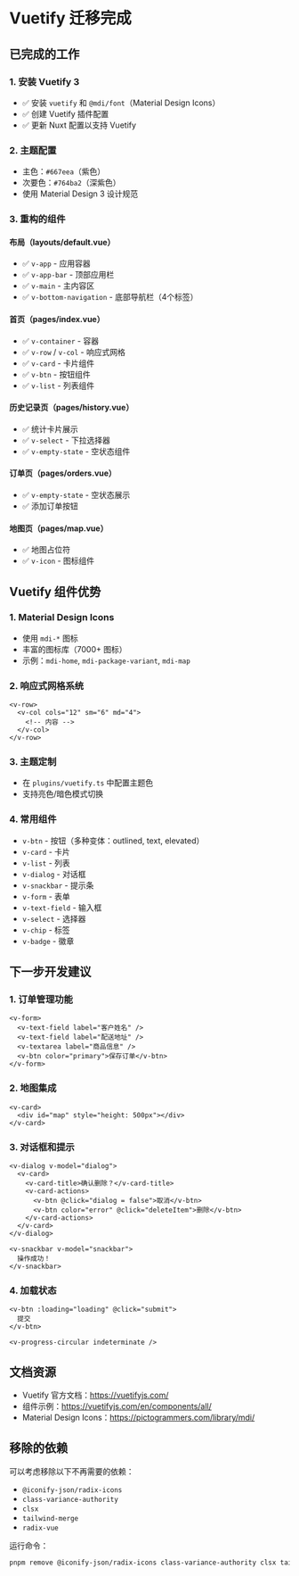 # Vuetify 迁移完成

## 已完成的工作

### 1. 安装 Vuetify 3

- ✅ 安装 `vuetify` 和 `@mdi/font`（Material Design Icons）
- ✅ 创建 Vuetify 插件配置
- ✅ 更新 Nuxt 配置以支持 Vuetify

### 2. 主题配置

- 主色：`#667eea`（紫色）
- 次要色：`#764ba2`（深紫色）
- 使用 Material Design 3 设计规范

### 3. 重构的组件

#### 布局（layouts/default.vue）

- ✅ `v-app` - 应用容器
- ✅ `v-app-bar` - 顶部应用栏
- ✅ `v-main` - 主内容区
- ✅ `v-bottom-navigation` - 底部导航栏（4个标签）

#### 首页（pages/index.vue）

- ✅ `v-container` - 容器
- ✅ `v-row` / `v-col` - 响应式网格
- ✅ `v-card` - 卡片组件
- ✅ `v-btn` - 按钮组件
- ✅ `v-list` - 列表组件

#### 历史记录页（pages/history.vue）

- ✅ 统计卡片展示
- ✅ `v-select` - 下拉选择器
- ✅ `v-empty-state` - 空状态组件

#### 订单页（pages/orders.vue）

- ✅ `v-empty-state` - 空状态展示
- ✅ 添加订单按钮

#### 地图页（pages/map.vue）

- ✅ 地图占位符
- ✅ `v-icon` - 图标组件

## Vuetify 组件优势

### 1. Material Design Icons

- 使用 `mdi-*` 图标
- 丰富的图标库（7000+ 图标）
- 示例：`mdi-home`, `mdi-package-variant`, `mdi-map`

### 2. 响应式网格系统

```vue
<v-row>
  <v-col cols="12" sm="6" md="4">
    <!-- 内容 -->
  </v-col>
</v-row>
```

### 3. 主题定制

- 在 `plugins/vuetify.ts` 中配置主题色
- 支持亮色/暗色模式切换

### 4. 常用组件

- `v-btn` - 按钮（多种变体：outlined, text, elevated）
- `v-card` - 卡片
- `v-list` - 列表
- `v-dialog` - 对话框
- `v-snackbar` - 提示条
- `v-form` - 表单
- `v-text-field` - 输入框
- `v-select` - 选择器
- `v-chip` - 标签
- `v-badge` - 徽章

## 下一步开发建议

### 1. 订单管理功能

```vue
<v-form>
  <v-text-field label="客户姓名" />
  <v-text-field label="配送地址" />
  <v-textarea label="商品信息" />
  <v-btn color="primary">保存订单</v-btn>
</v-form>
```

### 2. 地图集成

```vue
<v-card>
  <div id="map" style="height: 500px"></div>
</v-card>
```

### 3. 对话框和提示

```vue
<v-dialog v-model="dialog">
  <v-card>
    <v-card-title>确认删除？</v-card-title>
    <v-card-actions>
      <v-btn @click="dialog = false">取消</v-btn>
      <v-btn color="error" @click="deleteItem">删除</v-btn>
    </v-card-actions>
  </v-card>
</v-dialog>

<v-snackbar v-model="snackbar">
  操作成功！
</v-snackbar>
```

### 4. 加载状态

```vue
<v-btn :loading="loading" @click="submit">
  提交
</v-btn>

<v-progress-circular indeterminate />
```

## 文档资源

- Vuetify 官方文档：https://vuetifyjs.com/
- 组件示例：https://vuetifyjs.com/en/components/all/
- Material Design Icons：https://pictogrammers.com/library/mdi/

## 移除的依赖

可以考虑移除以下不再需要的依赖：

- `@iconify-json/radix-icons`
- `class-variance-authority`
- `clsx`
- `tailwind-merge`
- `radix-vue`

运行命令：

```bash
pnpm remove @iconify-json/radix-icons class-variance-authority clsx tailwind-merge radix-vue
```
